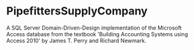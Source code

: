 # PipefittersSupplyCompany

A SQL Server Domain-Driven-Design implementation of the Microsoft Access database from the textbook 'Building Accounting Systems using Access 2010' by James T. Perry and Richard Newmark.
